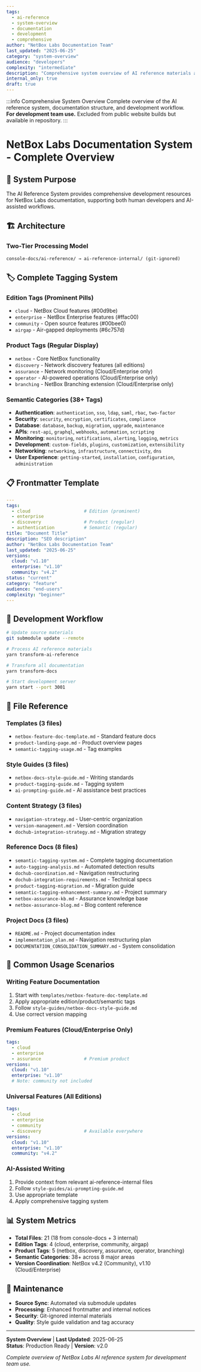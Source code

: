 ```yaml
---
tags:
  - ai-reference
  - system-overview
  - documentation
  - development
  - comprehensive
author: "NetBox Labs Documentation Team"
last_updated: "2025-06-25"
category: "system-overview"
audience: "developers"
complexity: "intermediate"
description: "Comprehensive system overview of AI reference materials and documentation system"
internal_only: true
draft: true
---
```


:::info Comprehensive System Overview
Complete overview of the AI reference system, documentation structure, and development workflow.  
**For development team use.** Excluded from public website builds but available in repository.
:::

# NetBox Labs Documentation System - Complete Overview

## 🎯 System Purpose

The AI Reference System provides comprehensive development resources for NetBox Labs documentation, supporting both human developers and AI-assisted workflows.

## 🏗️ Architecture

### Two-Tier Processing Model
```
console-docs/ai-reference/ → ai-reference-internal/ (git-ignored)
```

## 🏷️ Complete Tagging System

### Edition Tags (Prominent Pills)
- `cloud` - NetBox Cloud features (#00d9be)
- `enterprise` - NetBox Enterprise features (#ffac00)  
- `community` - Open source features (#00bee0)
- `airgap` - Air-gapped deployments (#6c757d)

### Product Tags (Regular Display)
- `netbox` - Core NetBox functionality
- `discovery` - Network discovery features (all editions)
- `assurance` - Network monitoring (Cloud/Enterprise only)
- `operator` - AI-powered operations (Cloud/Enterprise only)
- `branching` - NetBox Branching extension (Cloud/Enterprise only)

### Semantic Categories (38+ Tags)
- **Authentication**: `authentication`, `sso`, `ldap`, `saml`, `rbac`, `two-factor`
- **Security**: `security`, `encryption`, `certificates`, `compliance`
- **Database**: `database`, `backup`, `migration`, `upgrade`, `maintenance`
- **APIs**: `rest-api`, `graphql`, `webhooks`, `automation`, `scripting`
- **Monitoring**: `monitoring`, `notifications`, `alerting`, `logging`, `metrics`
- **Development**: `custom-fields`, `plugins`, `customization`, `extensibility`
- **Networking**: `networking`, `infrastructure`, `connectivity`, `dns`
- **User Experience**: `getting-started`, `installation`, `configuration`, `administration`

## 📋 Frontmatter Template

```yaml
---
tags:
  - cloud                    # Edition (prominent)
  - enterprise
  - discovery                # Product (regular)
  - authentication           # Semantic (regular)
title: "Document Title"
description: "SEO description"
author: "NetBox Labs Documentation Team"
last_updated: "2025-06-25"
versions:
  cloud: "v1.10"
  enterprise: "v1.10"
  community: "v4.2"
status: "current"
category: "feature"
audience: "end-users"
complexity: "beginner"
---
```

## 🚀 Development Workflow

```bash
# Update source materials
git submodule update --remote

# Process AI reference materials
yarn transform-ai-reference

# Transform all documentation
yarn transform-docs

# Start development server
yarn start --port 3001
```

## 📁 File Reference

### Templates (3 files)
- `netbox-feature-doc-template.md` - Standard feature docs
- `product-landing-page.md` - Product overview pages
- `semantic-tagging-usage.md` - Tag examples

### Style Guides (3 files)
- `netbox-docs-style-guide.md` - Writing standards
- `product-tagging-guide.md` - Tagging system
- `ai-prompting-guide.md` - AI assistance best practices

### Content Strategy (3 files)
- `navigation-strategy.md` - User-centric organization
- `version-management.md` - Version coordination
- `dochub-integration-strategy.md` - Migration strategy

### Reference Docs (8 files)
- `semantic-tagging-system.md` - Complete tagging documentation
- `auto-tagging-analysis.md` - Automated detection results
- `dochub-coordination.md` - Navigation restructuring
- `dochub-integration-requirements.md` - Technical specs
- `product-tagging-migration.md` - Migration guide
- `semantic-tagging-enhancement-summary.md` - Project summary
- `netbox-assurance-kb.md` - Assurance knowledge base
- `netbox-assurance-blog.md` - Blog content reference

### Project Docs (3 files)
- `README.md` - Project documentation index
- `implementation_plan.md` - Navigation restructuring plan
- `DOCUMENTATION_CONSOLIDATION_SUMMARY.md` - System consolidation

## 🎯 Common Usage Scenarios

### Writing Feature Documentation
1. Start with `templates/netbox-feature-doc-template.md`
2. Apply appropriate edition/product/semantic tags
3. Follow `style-guides/netbox-docs-style-guide.md`
4. Use correct version mapping

### Premium Features (Cloud/Enterprise Only)
```yaml
tags:
  - cloud
  - enterprise
  - assurance                # Premium product
versions:
  cloud: "v1.10"
  enterprise: "v1.10"
  # Note: community not included
```

### Universal Features (All Editions)
```yaml
tags:
  - cloud
  - enterprise
  - community
  - discovery                # Available everywhere
versions:
  cloud: "v1.10"
  enterprise: "v1.10"
  community: "v4.2"
```

### AI-Assisted Writing
1. Provide context from relevant ai-reference-internal files
2. Follow `style-guides/ai-prompting-guide.md`
3. Use appropriate template
4. Apply comprehensive tagging system

## 📊 System Metrics

- **Total Files**: 21 (18 from console-docs + 3 internal)
- **Edition Tags**: 4 (cloud, enterprise, community, airgap)
- **Product Tags**: 5 (netbox, discovery, assurance, operator, branching)
- **Semantic Categories**: 38+ across 8 major areas
- **Version Coordination**: NetBox v4.2 (Community), v1.10 (Cloud/Enterprise)

## 🔧 Maintenance

- **Source Sync**: Automated via submodule updates
- **Processing**: Enhanced frontmatter and internal notices
- **Security**: Git-ignored internal materials
- **Quality**: Style guide validation and tag accuracy

---

**System Overview** | **Last Updated**: 2025-06-25  
**Status**: Production Ready | **Version**: v2.0

*Complete overview of NetBox Labs AI reference system for development team use.* 